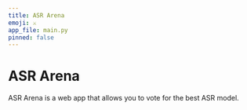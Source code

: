 ```yaml
---
title: ASR Arena
emoji: ⚔️
app_file: main.py
pinned: false
---
```


# ASR Arena

ASR Arena is a web app that allows you to vote for the best ASR model.
